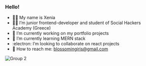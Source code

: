 ### Hello! 
  
- :woman_astronaut: My name is Xenia
- :woman_technologist: I’m junior frontend-developer and student of Social Hackers Academy (Greece)
- :rocket: I’m currently working on my portfolio projects
- :mechanical_arm: I’m currently learning MERN stack
- :electron: I’m looking to collaborate on react projects
- :postbox: How to reach me: blossomingiris@gmail.com


![Group 2](https://user-images.githubusercontent.com/102720711/188460819-48559785-bf32-4a2d-b521-e8c24ad817d3.png)

